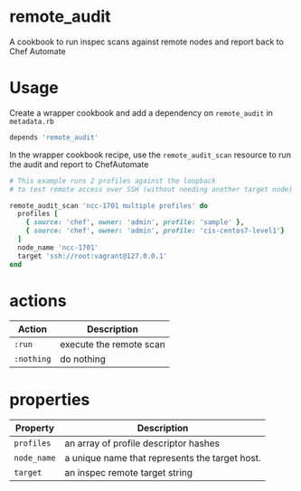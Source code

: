 # remote_audit

A cookbook to run inspec scans against remote nodes and report back to Chef Automate

# Usage

Create a wrapper cookbook and add a dependency on `remote_audit` in `metadata.rb`

``` ruby
depends 'remote_audit'
```

In the wrapper cookbook recipe, use the `remote_audit_scan` resource to run the audit and report to ChefAutomate

``` ruby
# This example runs 2 profiles against the loopback
# to test remote access over SSH (without needing another target node)

remote_audit_scan 'ncc-1701 multiple profiles' do
  profiles [
    { source: 'chef', owner: 'admin', profile: 'sample' },
    { source: 'chef', owner: 'admin', profile: 'cis-centos7-level1'}
  ]
  node_name 'ncc-1701'
  target 'ssh://root:vagrant@127.0.0.1'
end
```

# actions

| Action          | Description                            |
|-----------------|----------------------------------------|
| `:run`          | execute the remote scan                |
| `:nothing`      | do nothing                             |

# properties

| Property        | Description                                    |
|-----------------|------------------------------------------------|
| `profiles`      | an array of profile descriptor hashes          |
| `node_name`     | a unique name that represents the target host. |
| `target`        | an inspec remote target string                 |
